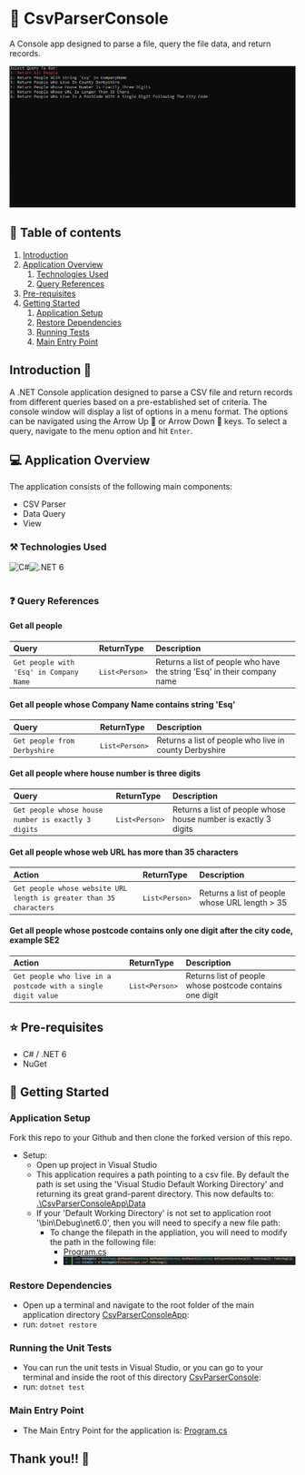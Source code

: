 # :page_with_curl: CsvParserConsole
A Console app designed to parse a file, query the file data, and return records.

![](https://github.com/Hayley96/CsvParserConsole/blob/main/GIF/CsvParserConsoleApp.gif)

## :link: Table of contents
1. [Introduction](#introduction)
2. [Application Overview](#applicationOverview)
   1. [Technologies Used](#technologiesUsed)
   2. [Query References](#QueryReference)
3. [Pre-requisites](#prerequisites)
4. [Getting Started](#gettingStarted)
   1. [Application Setup](#applicationsetup)
   2. [Restore Dependencies](#restoredependencies)
   3. [Running Tests](#runningtests)
   4. [Main Entry Point](#mainentrypoint)

## Introduction :wave: <a name="introduction"></a>
A .NET Console application designed to parse a CSV file and return records from different queries based on a pre-established set of criteria. The console window will display a list of options in a menu format. The options can be navigated using the Arrow Up 🔼 or Arrow Down 🔽 keys. To select a query, navigate to the menu option and hit `Enter`.

## :computer: Application Overview <a name="applicationOverview"></a>

The application consists of the following main components:

* CSV Parser
* Data Query
* View

### ⚒️ Technologies Used <a name="technologiesUsed"></a>

<div>
<img align="left" alt="C#" title="C-Sharp" src="https://img.shields.io/badge/C%23-239120?style=for-the-badge&logo=c-sharp&logoColor=white" />
<img align="left" alt=".NET 6" title=".NET 6" src="https://img.shields.io/badge/.NET-512BD4?style=for-the-badge&logo=dotnet&logoColor=white" />
</div>
</br></br>

### ❓ Query References <a name="QueryReference"></a>

#### Get all people

| Query                                   | ReturnType     | Description                                                              |
| :-------------------------------------  | :--------------| :------------------------------------------------------------------------|
| `Get people with 'Esq' in Company Name` | `List<Person>` | Returns a list of people who have the string 'Esq' in their company name |

#### Get all people whose Company Name contains string 'Esq'

| Query                           | ReturnType     | Description                                                       |
| :------------------------------ | :--------------| :-----------------------------------------------------------------|
| `Get people from Derbyshire`    | `List<Person>` | Returns a list of people who live in county Derbyshire            |

#### Get all people where house number is three digits

| Query                                               | ReturnType    | Description                                                       |
| :---------------------------------------------------| :-------------| :-----------------------------------------------------------------|
| `Get people whose house number is exactly 3 digits` | `List<Person>`| Returns a list of people whose house number is exactly 3 digits   |

#### Get all people whose web URL has more than 35 characters

| Action                                                              | ReturnType    | Description                                                       |
| :-------------------------------------------------------------------| :-------------| :-----------------------------------------------------------------|
| `Get people whose website URL length is greater than 35 characters` | `List<Person>`| Returns a list of people whose URL length > 35                    |

#### Get all people whose postcode contains only one digit after the city code, example SE2

| Action                                                        | ReturnType    | Description                                                       |
| :-------------------------------------------------------------| :-------------| :-----------------------------------------------------------------|
| `Get people who live in a postcode with a single digit value` | `List<Person>`| Returns list of people whose postcode contains one digit          |


## ⭐ Pre-requisites <a name="prerequisites"></a>

* C# / .NET 6
* NuGet

## 🔀 Getting Started <a name="gettingStarted"></a>

### Application Setup <a name="applicationsetup"></a>

Fork this repo to your Github and then clone the forked version of this repo.

- Setup:
	- Open up project in Visual Studio
	- This application requires a path pointing to a csv file. By default the path is set using the 'Visual Studio Default Working Directory' and returning its great grand-parent directory. This now defaults to: [.\CsvParserConsoleApp\Data](./CsvParserConsoleApp/Data)
	 - If your 'Default Working Directory' is not set to application root '\bin\Debug\net6.0', then you will need to specify a new file path:
       - To change the filepath in the appliation, you will need to modify the path in the following file:
	      * [Program.cs](https://github.com/Hayley96/CsvParserConsole/blob/main/CsvParserConsoleApp/Program.cs)
	      * ![ProgramFilePath](https://github.com/Hayley96/CsvParserConsole/blob/main/GIF/FilePathMethodProgram.png)

### Restore Dependencies <a name="restoredependencies"></a>

- Open up a terminal and navigate to the root folder of the main application directory [CsvParserConsoleApp](./CsvParserConsoleApp):
 - run: `dotnet restore`

### Running the Unit Tests <a name="runningtests"></a>

- You can run the unit tests in Visual Studio, or you can go to your terminal and inside the root of this directory [CsvParserConsole](./CsvParserConsole):
 - run: `dotnet test`


### Main Entry Point <a name="mainentrypoint"></a>
- The Main Entry Point for the application is: [Program.cs](https://github.com/Hayley96/CsvParserConsole/blob/main/CsvParserConsoleApp/Program.cs)


## Thank you!! 👋
